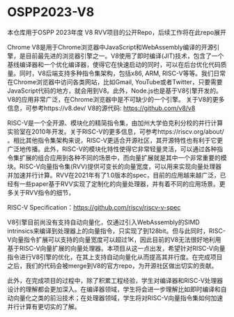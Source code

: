 # OSPP2023-V8

本仓库用于OSPP 2023年度 V8 RVV项目的公开Repo，后续工作将在此repo展开

Chrome V8是用于Chrome浏览器中JavaScript和WebAssembly编译的开源引擎，是目前最先进的浏览器引擎之一。V8使用了即时编译(JIT)技术，包含了一个基线编译器和一个优化编译器，使得它在快速启动的同时，可以在后台优化代码质量。同时，V8后端支持多种指令集架构，包括x86, ARM, RISC-V等等。我们日常在Chrome浏览器中访问各类网站，比如Gmail, YouTube或者Twitter，只要需要JavaScript代码的地方，就会用到V8。此外，Node.js也是基于V8引擎开发的。V8的应用非常广泛，在Chrome浏览器中是不可缺少的一个引擎。
关于V8的更多信息，可参考https://v8.dev/
V8的源代码: https://github.com/v8/v8

RISC-V是一个全开源、模块化的精简指令集，由加州大学伯克利分校的并行计算实验室在2010年开发。关于RISC-V的更多信息，可参考https://riscv.org/about/ 。相比其他指令集架构来说，RISC-V更适合开源社区，其开源特性也有利于它更广泛地传播。此外，RISC-V的模块化特性使得它非常轻量灵活，可以通过各种指令集扩展的组合应用到各种不同的场景中，而向量扩展就是其中一个非常重要的模块。RISC-V向量指令集(RVV)提供可变长的向量宽度，可以用来实现向量处理器并加速并行计算。RVV在2021年有了1.0版本的spec，目前的应用越来越广泛，已经有一些paper基于RVV实现了定制化的向量处理器，并有着不同的应用场景。更多关于RVV指令的细节，

RISC-V Specification：https://github.com/riscv/riscv-v-spec


V8引擎目前尚没有支持自动向量化，仅通过引入WebAssembly的SIMD intrinsics来编译到处理器上的向量指令，只实现了到128bit。但与此同时，RISC-V向量指令扩展可以支持的向量宽度可以超过1K，因此目前的V8无法很好地利用基于RISC-V向量扩展的向量处理器。本项目从这一点出发，希望针对RISC-V向量指令进行V8引擎的优化，在其上支持自动向量化从而提高其并行度。在完成项目之后，我们的代码会被merge到V8的官方repo，为开源社区做出切实的贡献。

此外，在完成项目的过程中，除了积累工程经验，学生对编译器和RISC-V处理器设计的理解都会更加深入。在编译器领域，学生将会进一步理解比如即时编译和自动向量化之类的前沿技术；在处理器领域，学生将对RISC-V向量指令集如何加速并行计算有更切实的了解。
